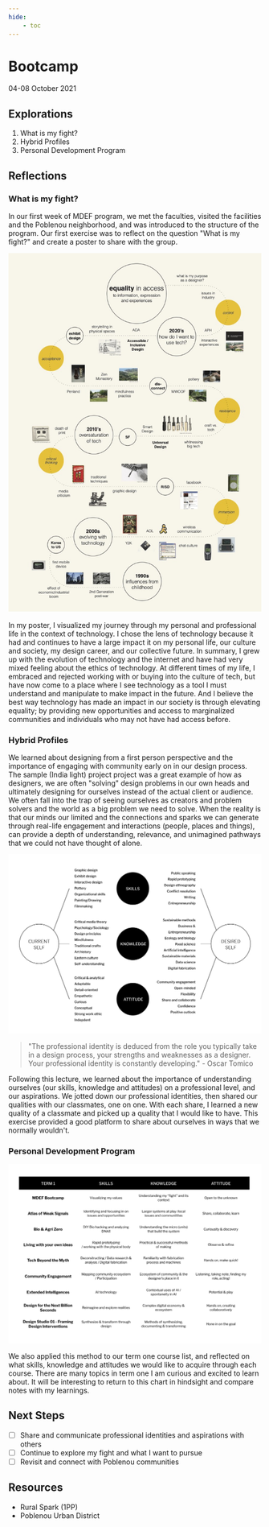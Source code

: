 ```yaml
---
hide:
    - toc
---
```


# Bootcamp
04-08 October 2021


<h2>Explorations</h2>

1. What is my fight?
2. Hybrid Profiles
3. Personal Development Program


<h2>Reflections</h2>

<h3>What is my fight?</h3>

In our first week of MDEF program, we met the faculties, visited the facilities and the Poblenou neighborhood, and was introduced to the structure of the program. Our first exercise was to reflect on the question "What is my fight?" and create a poster to share with the group.

![](../images/ACho_MyFight.jpg)

In my poster, I visualized my journey through my personal and professional life in the context of technology. I chose the lens of technology because it had and continues to have a large impact it on my personal life, our culture and society, my design career, and our collective future. In summary, I grew up with the evolution of technology and the internet and have had very mixed feeling about the ethics of technology. At different times of my life, I embraced and rejected working with or buying into the culture of tech, but have now come to a place where I see technology as a tool I must understand and manipulate to make impact in the future. And I believe the best way technology has made an impact in our society is through elevating equality; by providing new opportunities and access to marginalized communities and individuals who may not have had access before.


<h3>Hybrid Profiles</h3>

We learned about designing from a first person perspective and the importance of engaging with community early on in our design process. The sample (India light) project project was a great example of how as designers, we are often "solving" design problems in our own heads and ultimately designing for ourselves instead of the actual client or audience. We often fall into the trap of seeing ourselves as creators and problem solvers and the world as a big problem we need to solve. When the reality is that our minds our limited and the connections and sparks we can generate through real-life engagement and interactions (people, places and things), can provide a depth of understanding, relevance, and unimagined pathways that we could not have thought of alone.

![](../images/ProfessionalProfiles.png)

<blockquote> "The professional identity is deduced from the role you typically take in a design process, your strengths and weaknesses as a designer. Your professional identity is constantly developing." - Oscar Tomico
</blockquote>

Following this lecture, we learned about the importance of understanding ourselves (our skills, knowledge and attitudes) on a professional level, and our aspirations. We jotted down our professional identities, then shared our qualities with our classmates, one on one. With each share, I learned a new quality of a classmate and picked up a quality that I would like to have. This exercise provided a good platform to share about ourselves in ways that we normally wouldn't.


<h3>Personal Development Program</h3>

![](../images/PersonalDevelopment.png)

We also applied this method to our term one course list, and reflected on what skills, knowledge and attitudes we would like to acquire through each course. There are many topics in term one I am curious and excited to learn about. It will be interesting to return to this chart in hindsight and compare notes with my learnings.


<h2>Next Steps</h2>

- [ ]  Share and communicate professional identities and aspirations with others
- [ ]  Continue to explore my fight and what I want to pursue
- [ ]  Revisit and connect with Poblenou communities

<h2>Resources</h2>

- Rural Spark (1PP)
- Poblenou Urban District
